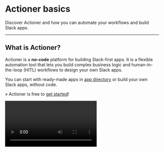 # Actioner basics
Discover Actioner and how you can automate your workflows and build Slack apps.

***

## What is Actioner?

Actioner is a **no-code** platform for building Slack-first apps. It is a flexible automation tool that lets you build complex business logic and human-in-the-loop (HITL) workflows to design your own Slack apps.

You can start with ready-made apps in [app directory](https://actioner.com/app-directory) or build your own Slack apps, without code.

<cta>» Actioner is free to <a href="https://app.actioner.com/signup">get started</a>!</cta>
<br />

<video url="https://www.youtube.com/embed/dNpSsIdJZe8?rel=0" />

### Workflows you can run with Actioner

- Enrich leads, create new contacts, or deals quickly and sync data between your CRM and Slack.
- Create dedicated deal rooms in Slack and stay informed, aligned, and engaged with key accounts.
- Resolve customer tickets quickly and route queries to the right teams in Slack.
- Streamline incident management and manage comms in dedicated Slack channels.
- Create PRs, issues and get notified of new tasks or bug reports in Slack.
- Onboard new hires, track time-off, vacation and expense requests.
- Create, update, assign, and complete tasks from one place.
- Create and update campaigns on the fly.
